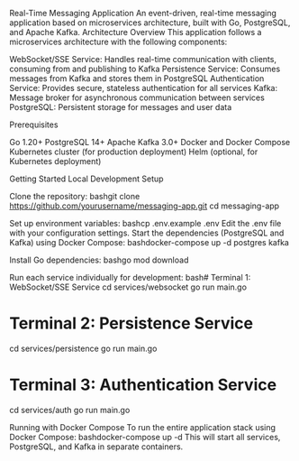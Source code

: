 Real-Time Messaging Application
An event-driven, real-time messaging application based on microservices architecture, built with Go, PostgreSQL, and Apache Kafka.
Architecture Overview
This application follows a microservices architecture with the following components:

WebSocket/SSE Service: Handles real-time communication with clients, consuming from and publishing to Kafka
Persistence Service: Consumes messages from Kafka and stores them in PostgreSQL
Authentication Service: Provides secure, stateless authentication for all services
Kafka: Message broker for asynchronous communication between services
PostgreSQL: Persistent storage for messages and user data

Prerequisites

Go 1.20+
PostgreSQL 14+
Apache Kafka 3.0+
Docker and Docker Compose
Kubernetes cluster (for production deployment)
Helm (optional, for Kubernetes deployment)

Getting Started
Local Development Setup

Clone the repository:
bashgit clone https://github.com/yourusername/messaging-app.git
cd messaging-app

Set up environment variables:
bashcp .env.example .env
Edit the .env file with your configuration settings.
Start the dependencies (PostgreSQL and Kafka) using Docker Compose:
bashdocker-compose up -d postgres kafka

Install Go dependencies:
bashgo mod download

Run each service individually for development:
bash# Terminal 1: WebSocket/SSE Service
cd services/websocket
go run main.go

# Terminal 2: Persistence Service
cd services/persistence
go run main.go

# Terminal 3: Authentication Service
cd services/auth
go run main.go


Running with Docker Compose
To run the entire application stack using Docker Compose:
bashdocker-compose up -d
This will start all services, PostgreSQL, and Kafka in separate containers.